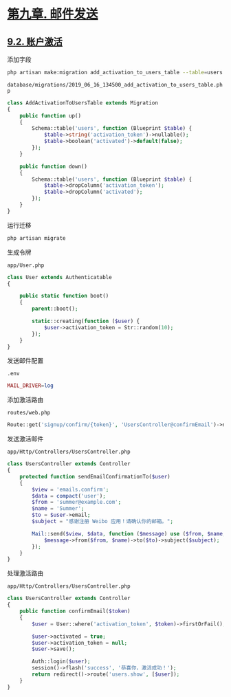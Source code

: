 # [第九章. 邮件发送](https://learnku.com/courses/laravel-essential-training/5.8/chapter/4102)

## [9.2. 账户激活](https://learnku.com/courses/laravel-essential-training/5.8/account-activation/4103)

添加字段

```bash
php artisan make:migration add_activation_to_users_table --table=users
```

`database/migrations/2019_06_16_134500_add_activation_to_users_table.php`

```php
class AddActivationToUsersTable extends Migration
{
    public function up()
    {
        Schema::table('users', function (Blueprint $table) {
            $table->string('activation_token')->nullable();
            $table->boolean('activated')->default(false);
        });
    }

    public function down()
    {
        Schema::table('users', function (Blueprint $table) {
            $table->dropColumn('activation_token');
            $table->dropColumn('activated');
        });
    }
}
```

运行迁移

```bash
php artisan migrate
```

生成令牌

`app/User.php`

```php
class User extends Authenticatable
{

    public static function boot()
    {
        parent::boot();

        static::creating(function ($user) {
            $user->activation_token = Str::random(10);
        });
    }
}
```

发送邮件配置

`.env`

```php
MAIL_DRIVER=log
```

添加激活路由

`routes/web.php`

```php
Route::get('signup/confirm/{token}', 'UsersController@confirmEmail')->name('confirm_email');
```

发送激活邮件

`app/Http/Controllers/UsersController.php`

```php
class UsersController extends Controller
{
    protected function sendEmailConfirmationTo($user)
    {
        $view = 'emails.confirm';
        $data = compact('user');
        $from = 'summer@example.com';
        $name = 'Summer';
        $to = $user->email;
        $subject = "感谢注册 Weibo 应用！请确认你的邮箱。";

        Mail::send($view, $data, function ($message) use ($from, $name, $to, $subject) {
            $message->from($from, $name)->to($to)->subject($subject);
        });
    }
}
```

处理激活路由

`app/Http/Controllers/UsersController.php`

```php
class UsersController extends Controller
{
    public function confirmEmail($token)
    {
        $user = User::where('activation_token', $token)->firstOrFail();

        $user->activated = true;
        $user->activation_token = null;
        $user->save();

        Auth::login($user);
        session()->flash('success', '恭喜你，激活成功！');
        return redirect()->route('users.show', [$user]);
    }
}
```
